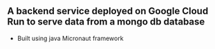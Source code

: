 ## A backend service deployed on Google Cloud Run to serve data from a mongo db database

* Built using java Micronaut framework


